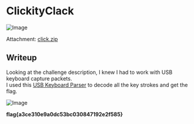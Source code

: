 # ClickityClack
![Image](https://github.com/user-attachments/assets/5d524970-72b0-475d-b1f8-a45a9bfa73da)

Attachment: [click.zip](https://github.com/user-attachments/files/19053567/click.zip)

## Writeup

Looking at the challenge description, I knew I had to work with USB keyboard capture packets.  
I used this [USB Keyboard Parser](https://github.com/5h4rrk/CTF-Usb_Keyboard_Parser) to decode all the key strokes and get the flag.

![Image](https://github.com/user-attachments/assets/94b0d8b4-4caa-49f4-b67e-18ab1e7f847f)

**flag{a3ce310e9a0dc53bc030847192e2f585}**
